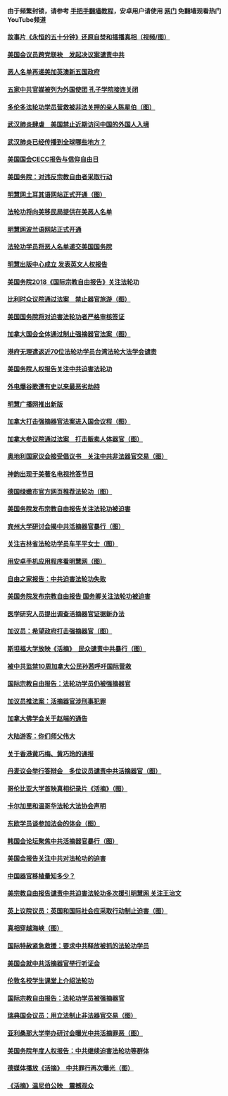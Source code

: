 #### 由于频繁封锁，请参考 [手把手翻墙教程](https://github.com/gfw-breaker/guides/wiki/)，安卓用户请使用 [网门](https://github.com/gfw-breaker/nogfw/blob/master/dl.md?t=01141800) 免翻墙观看热门YouTube频道 

#### [故事片《永恒的五十分钟》还原自焚和插播真相（视频/图）](../pages/245/403409.md?t=01141800) 

#### [美国会议员跨党联袂　发起决议案谴责中共](../pages/245/403005.md?t=01141800) 

#### [恶人名单再递美加英澳新五国政府](../pages/245/402115.md?t=01141800) 

#### [五家中共官媒被列为外国使团  孔子学院接连关闭](../pages/245/401938.md?t=01141800) 

#### [多伦多法轮功学员营救被非法关押的亲人陈星伯（图）](../pages/245/401541.md?t=01141800) 

#### [武汉肺炎肆虐　美国禁止近期访问中国的外国人入境](../pages/245/400610.md?t=01141800) 

#### [武汉肺炎已经传播到全球哪些地方？](../pages/245/400332.md?t=01141800) 

#### [美国国会CECC报告与信仰自由日](../pages/245/398816.md?t=01141800) 

#### [美国务院：对违反宗教自由者采取行动](../pages/245/397346.md?t=01141800) 

#### [明慧网土耳其语网站正式开通（图）](../pages/245/396316.md?t=01141800) 

#### [法轮功将向美移民局提供在美恶人名单](../pages/245/392679.md?t=01141800) 

#### [明慧网波兰语网站正式开通](../pages/245/390689.md?t=01141800) 

#### [法轮功学员将恶人名单递交美国国务院](../pages/245/390336.md?t=01141800) 

#### [明慧出版中心成立 发表英文人权报告](../pages/245/390212.md?t=01141800) 

#### [美国务院2018《国际宗教自由报告》关注法轮功](../pages/245/389073.md?t=01141800) 

#### [比利时众议院通过法案　禁止器官旅游（图）](../pages/245/388490.md?t=01141800) 

#### [美国国务院将对迫害法轮功者严格审核签证](../pages/245/388036.md?t=01141800) 

#### [加拿大国会全体通过制止强摘器官法案（图）](../pages/245/385804.md?t=01141800) 

#### [港府无理遣返近70位法轮功学员台湾法轮大法学会谴责](../pages/245/385663.md?t=01141800) 

#### [美国务院人权报告关注中共迫害法轮功](../pages/245/383923.md?t=01141800) 

#### [外电爆谷歌遭有史以来最恶劣劫持](../pages/245/377269.md?t=01141800) 

#### [明慧广播网推出新版](../pages/245/377179.md?t=01141800) 

#### [加拿大打击强摘器官法案进入国会议程（图）](../pages/245/376558.md?t=01141800) 

#### [加拿大参议院通过法案　打击贩卖人体器官（图）](../pages/245/376340.md?t=01141800) 

#### [奥地利国家议会接受倡议书　关注中共非法器官交易（图）](../pages/245/374450.md?t=01141800) 

#### [神韵出现于美著名电视抢答节目](../pages/245/373890.md?t=01141800) 

#### [德国绿嫩市官方网页推荐法轮功（图）](../pages/245/373870.md?t=01141800) 

#### [美国务院发布宗教自由报告关注法轮功被迫害](../pages/245/368219.md?t=01141800) 

#### [宾州大学研讨会揭中共活摘器官暴行（图）](../pages/245/364359.md?t=01141800) 

#### [关注吉林省法轮功学员车平平女士（图）](../pages/245/361778.md?t=01141800) 

#### [用安卓手机应用程序看明慧网（图）](../pages/245/353679.md?t=01141800) 

#### [自由之家报告：中共迫害法轮功失败](../pages/245/352914.md?t=01141800) 

#### [美国务院发布宗教自由报告 国务卿关注法轮功被迫害](../pages/245/352581.md?t=01141800) 

#### [医学研究人员提出调查活摘器官证据新办法](../pages/245/349164.md?t=01141800) 

#### [加议员：希望政府打击强摘器官（图）](../pages/245/348742.md?t=01141800) 

#### [斯坦福大学放映《活摘》　民众谴责中共暴行（图）](../pages/245/348695.md?t=01141800) 

#### [被中共监禁10周加拿大公民孙茜呼吁国际营救](../pages/245/346830.md?t=01141800) 

#### [国际宗教自由报告：法轮功学员仍被强摘器官](../pages/245/346264.md?t=01141800) 

#### [加议员推法案：活摘器官涉刑事犯罪](../pages/245/345691.md?t=01141800) 

#### [加拿大佛学会关于赵端的通告](../pages/245/344995.md?t=01141800) 

#### [大陆游客：你们师父伟大](../pages/245/345076.md?t=01141800) 

#### [关于香港黄巧梅、黄巧玲的通报](../pages/245/344013.md?t=01141800) 

#### [丹麦议会举行答辩会　多位议员谴责中共活摘器官（图）](../pages/245/338901.md?t=01141800) 

#### [哥伦比亚大学首映真相纪录片《活摘》（图）](../pages/245/338573.md?t=01141800) 

#### [卡尔加里和温哥华法轮大法协会声明](../pages/245/337877.md?t=01141800) 

#### [东欧学员谈参加法会的体会（图）](../pages/245/337572.md?t=01141800) 

#### [韩国会论坛聚焦中共活摘器官暴行（图）](../pages/245/336378.md?t=01141800) 

#### [美国会报告关注中共对法轮功的迫害](../pages/245/336037.md?t=01141800) 

#### [中国器官移植量知多少？](../pages/245/335230.md?t=01141800) 

#### [美宗教自由报告谴责中共迫害法轮功多次援引明慧网 关注王治文](../pages/245/332811.md?t=01141800) 

#### [英上议院议员：英国和国际社会应采取行动制止迫害（图）](../pages/245/331105.md?t=01141800) 

#### [真相穿越海峡（图）](../pages/245/330941.md?t=01141800) 

#### [国际特赦紧急救援：要求中共释放被抓的法轮功学员](../pages/245/330548.md?t=01141800) 

#### [美国会就中共活摘器官举行听证会](../pages/245/330507.md?t=01141800) 

#### [伦敦名校学生课堂上介绍法轮功](../pages/245/329590.md?t=01141800) 

#### [国际宗教自由报告：法轮功学员被强摘器官](../pages/245/327469.md?t=01141800) 

#### [瑞典国会议员：用立法制止非法器官交易（图）](../pages/245/327391.md?t=01141800) 

#### [亚利桑那大学举办研讨会曝光中共活摘罪恶（图）](../pages/245/326761.md?t=01141800) 

#### [美国务院年度人权报告：中共继续迫害法轮功等群体](../pages/245/326697.md?t=01141800) 

#### [德媒体播放《活摘》　中共罪行再次曝光（图）](../pages/245/324655.md?t=01141800) 

#### [《活摘》温尼伯公映　震撼观众](../pages/245/324614.md?t=01141800) 

